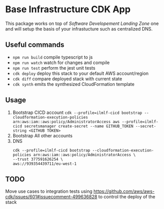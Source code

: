 # Base Infrastructure CDK App

This package works on top of *Software Developement Landing Zone* one and will setup the basis of your infrastucture such as centralized DNS.

## Useful commands

 * `npm run build`   compile typescript to js
 * `npm run watch`   watch for changes and compile
 * `npm run test`    perform the jest unit tests
 * `cdk deploy`      deploy this stack to your default AWS account/region
 * `cdk diff`        compare deployed stack with current state
 * `cdk synth`       emits the synthesized CloudFormation template

## Usage

1. Bootstrap CICD account
        ```
        cdk --profile=ilmlf-cicd bootstrap --cloudformation-execution-policies arn:aws:iam::aws:policy/AdministratorAccess
        aws --profile=ilmlf-cicd secretsmanager create-secret --name GITHUB_TOKEN --secret-string <GITHUB TOKEN>
        ```
1. Bootstrap All other accounts
  1. DNS
        ```
        cdk --profile=ilmlf-cicd bootstrap --cloudformation-execution-policies arn:aws:iam::aws:policy/AdministratorAccess \
        --trust 377591626254 \
        aws://939354439711/eu-west-1
        ```


## TODO

Move use cases to integration tests using https://github.com/aws/aws-cdk/issues/601#issuecomment-499636828 to control the deploy of the stack